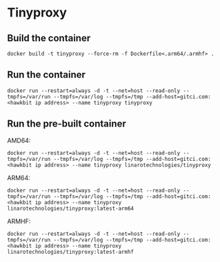 # Tinyproxy

## Build the container

```
docker build -t tinyproxy --force-rm -f Dockerfile<.arm64/.armhf> .
```

## Run the container

```
docker run --restart=always -d -t --net=host --read-only --tmpfs=/var/run --tmpfs=/var/log --tmpfs=/tmp --add-host=gitci.com:<hawkbit ip address> --name tinyproxy tinyproxy
```

## Run the pre-built container

AMD64:

```
docker run --restart=always -d -t --net=host --read-only --tmpfs=/var/run --tmpfs=/var/log --tmpfs=/tmp --add-host=gitci.com:<hawkbit ip address> --name tinyproxy linarotechnologies/tinyproxy
```

ARM64:

```
docker run --restart=always -d -t --net=host --read-only --tmpfs=/var/run --tmpfs=/var/log --tmpfs=/tmp --add-host=gitci.com:<hawkbit ip address> --name tinyproxy linarotechnologies/tinyproxy:latest-arm64
```

ARMHF:

```
docker run --restart=always -d -t --net=host --read-only --tmpfs=/var/run --tmpfs=/var/log --tmpfs=/tmp --add-host=gitci.com:<hawkbit ip address> --name tinyproxy linarotechnologies/tinyproxy:latest-armhf
```
